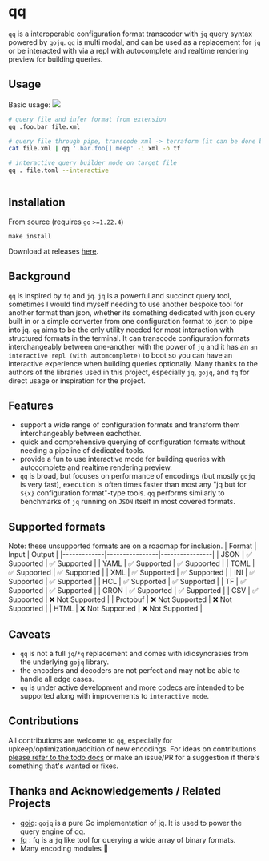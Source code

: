 # qq

`qq` is a interoperable configuration format transcoder with `jq` query syntax powered by `gojq`. `qq` is multi modal, and can be used as a replacement for `jq` or be interacted with via a repl with autocomplete and realtime rendering preview for building queries.

## Usage
Basic usage:
<a href="https://asciinema.org/a/665317" target="_blank"><img src="https://asciinema.org/a/665317.svg" /></a>

```sh
# query file and infer format from extension
qq .foo.bar file.xml

# query file through pipe, transcode xml -> terraform (it can be done but it probably shouldn't)
cat file.xml | qq '.bar.foo[].meep' -i xml -o tf

# interactive query builder mode on target file
qq . file.toml --interactive



```

## Installation

From source (requires `go` `>=1.22.4`)
```shell
make install
```

Download at releases [here](https://github.com/JFryy/qq/releases).

## Background

`qq` is inspired by `fq` and `jq`. `jq` is a powerful and succinct query tool, sometimes I would find myself needing to use another bespoke tool for another format than json, whether its something dedicated with json query built in or a simple converter from one configuration format to json to pipe into jq. `qq` aims to be the only utility needed for most interaction with structured formats in the terminal. It can transcode configuration formats interchangeably between one-another with the power of `jq` and it has an `an interactive repl (with automcomplete)` to boot so you can have an interactive experience when building queries optionally. Many thanks to the authors of the libraries used in this project, especially `jq`, `gojq`, and `fq` for direct usage or inspiration for the project.


## Features
* support a wide range of configuration formats and transform them interchangeably between eachother.
* quick and comprehensive querying of configuration formats without needing a pipeline of dedicated tools.
* provide a fun to use interactive mode for building queries with autocomplete and realtime rendering preview.
* `qq` is broad, but focuses on performance of encodings (but mostly `gojq` is very fast), execution is often times faster than most any "jq but for `${x}` configuration format"-type tools. `qq` performs similarly to benchmarks of `jq` running on `JSON` itself in most covered formats.


## Supported formats
Note: these unsupported formats are on a roadmap for inclusion.
| Format      | Input          | Output         |
|-------------|----------------|----------------|
| JSON        | ✅ Supported   | ✅ Supported   |
| YAML        | ✅ Supported   | ✅ Supported   |
| TOML        | ✅ Supported   | ✅ Supported   |
| XML         | ✅ Supported   | ✅ Supported   |
| INI         | ✅ Supported   | ✅ Supported   |
| HCL         | ✅ Supported   | ✅ Supported   |
| TF          | ✅ Supported   | ✅ Supported   |
| GRON        | ✅ Supported   | ✅ Supported   |
| CSV         | ✅ Supported   | ❌ Not Supported |
| Protobuf    | ❌ Not Supported | ❌ Not Supported |
| HTML        | ❌ Not Supported | ❌ Not Supported |


## Caveats
* `qq` is not a full `jq`/`*q` replacement and comes with idiosyncrasies from the underlying `gojq` library.
* the encoders and decoders are not perfect and may not be able to handle all edge cases.
* `qq` is under active development and more codecs are intended to be supported along with improvements to `interactive mode`.


## Contributions
All contributions are welcome to `qq`, especially for upkeep/optimization/addition of new encodings. For ideas on contributions [please refer to the todo docs](https://github.com/JFryy/qq/blob/main/docs/TODO.md) or make an issue/PR for a suggestion if there's something that's wanted or fixes.

## Thanks and Acknowledgements / Related Projects
* [gojq](https://github.com/itchyny/gojq): `gojq` is a pure Go implementation of jq. It is used to power the query engine of qq.
* [fq](https://github.com/wader/fq) : fq is a `jq` like tool for querying a wide array of binary formats.
* Many encoding modules 🍻
